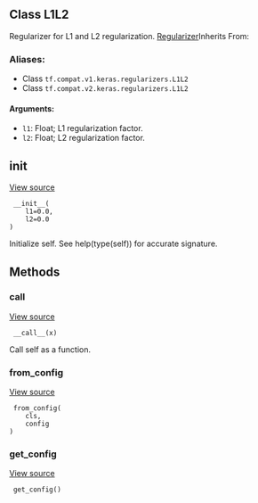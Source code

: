 ## Class L1L2

Regularizer for L1 and L2 regularization.
[Regularizer](https://www.tensorflow.org/api_docs/python/tf/keras/regularizers/Regularizer)Inherits From: 

### Aliases:
- Class `tf.compat.v1.keras.regularizers.L1L2`
- Class `tf.compat.v2.keras.regularizers.L1L2`
#### Arguments:
- `l1`: Float; L1 regularization factor.
- `l2`: Float; L2 regularization factor.
## __init__
[View source](https://github.com/tensorflow/tensorflow/blob/r2.0/tensorflow/python/keras/regularizers.py#L52-L54)


```
 __init__(
    l1=0.0,
    l2=0.0
)
```

Initialize self. See help(type(self)) for accurate signature.
## Methods
### __call__
[View source](https://github.com/tensorflow/tensorflow/blob/r2.0/tensorflow/python/keras/regularizers.py#L56-L64)


```
 __call__(x)
```

Call self as a function.
### from_config
[View source](https://github.com/tensorflow/tensorflow/blob/r2.0/tensorflow/python/keras/regularizers.py#L38-L40)


```
 from_config(
    cls,
    config
)
```
### get_config
[View source](https://github.com/tensorflow/tensorflow/blob/r2.0/tensorflow/python/keras/regularizers.py#L66-L67)


```
 get_config()
```

